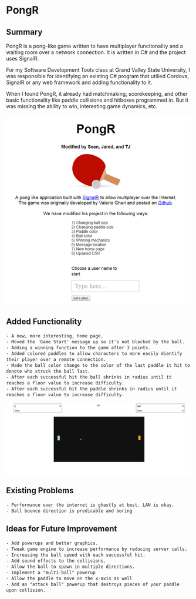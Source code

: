# PongR
## Summary
PongR is a pong-like game written to have multiplayer functionality and a waiting room over a network connection. It is written in C# and the project uses SignalR. 

For my Software Development Tools class at Grand Valley State University, I was responsible for identifying an existing C# program that utilied Cordova, SignalR or any web framework and adding functionality to it.

When I found PongR, it already had matchmaking, scorekeeping, and other basic functionality like paddle collisions and hitboxes programmed in. But it was missing the ability to win, interesting game dynamics, etc.

![Alt text](https://raw.githubusercontent.com/zimmertr/PongR/master/Screenshots/home_page.png "Home Page")

## Added Functionality

```
- A new, more interesting, home page.
- Moved the 'Game Start' message up so it's not blocked by the ball.
- Adding a winning function to the game after 3 points.
- Added colored paddles to allow characters to more easily dientify their player over a remote connection.
- Made the ball color change to the color of the last paddle it hit to denote who struck the ball last.
- After each successful hit the ball shrinks in radius until it reaches a floor value to increase difficulty.
- After each successful hit the paddle shrinks in radius until it reaches a floor value to increase difficulty. 
```

![Alt text](https://raw.githubusercontent.com/zimmertr/PongR/master/Screenshots/game.png "Gameplay")


## Existing Problems
```
- Performance over the internet is ghastly at best. LAN is okay. 
- Ball bounce direction is predicable and boring
```

## Ideas for Future Improvement

```
- Add powerups and better graphics.
- Tweak game engine to increase performance by reducing server calls. 
- Increasing the ball speed with each successful hit.
- Add sound effects to the collisions.
- Allow the ball to spawn in multiple directions.
- Implement a "multi-ball" powerup
- Allow the paddle to move on the x-axis as well 
- Add an "attack ball" powerup that destroys pieces of your paddle upon collision. 
```
